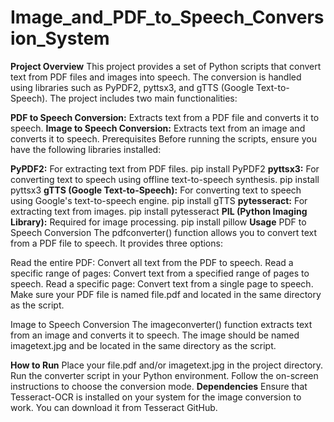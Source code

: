 # Image_and_PDF_to_Speech_Conversion_System

**Project Overview**
This project provides a set of Python scripts that convert text from PDF files and images into speech. The conversion is handled using libraries such as PyPDF2, pyttsx3, and gTTS (Google Text-to-Speech). The project includes two main functionalities:

**PDF to Speech Conversion:** Extracts text from a PDF file and converts it to speech.
**Image to Speech Conversion:** Extracts text from an image and converts it to speech.
Prerequisites
Before running the scripts, ensure you have the following libraries installed:

**PyPDF2:** For extracting text from PDF files.
pip install PyPDF2
**pyttsx3:** For converting text to speech using offline text-to-speech synthesis.
pip install pyttsx3
**gTTS (Google Text-to-Speech):** For converting text to speech using Google's text-to-speech engine.
pip install gTTS
**pytesseract:** For extracting text from images.
pip install pytesseract
**PIL (Python Imaging Library):** Required for image processing.
pip install pillow
**Usage**
PDF to Speech Conversion
The pdfconverter() function allows you to convert text from a PDF file to speech. It provides three options:

Read the entire PDF: Convert all text from the PDF to speech.
Read a specific range of pages: Convert text from a specified range of pages to speech.
Read a specific page: Convert text from a single page to speech.
Make sure your PDF file is named file.pdf and located in the same directory as the script.

Image to Speech Conversion
The imageconverter() function extracts text from an image and converts it to speech. The image should be named imagetext.jpg and be located in the same directory as the script.

**How to Run**
Place your file.pdf and/or imagetext.jpg in the project directory.
Run the converter script in your Python environment.
Follow the on-screen instructions to choose the conversion mode.
**Dependencies**
Ensure that Tesseract-OCR is installed on your system for the image conversion to work. You can download it from Tesseract GitHub.
